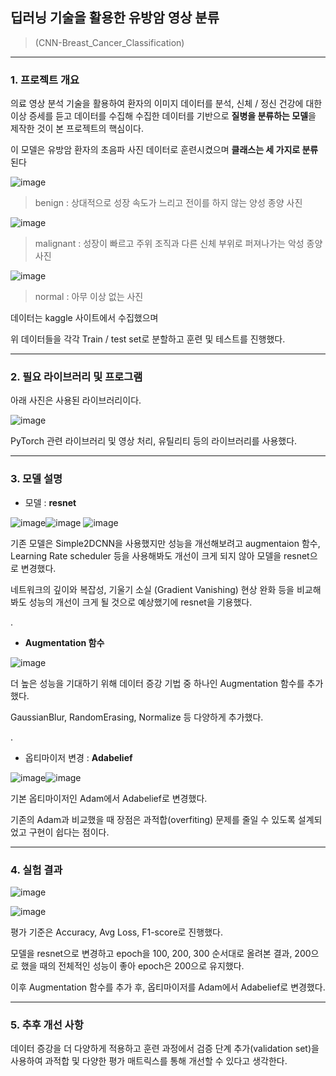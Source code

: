 ##  딥러닝 기술을 활용한 유방암 영상 분류
> (CNN-Breast_Cancer_Classification)
---

### 1. 프로젝트 개요
   
의료 영상 분석 기술을 활용하여 환자의 이미지 데이터를 분석, 신체 / 정신 건강에 대한 이상 증세를 듣고 데이터를 수집해 수집한 데이터를 기반으로 **질병을 분류하는 모델**을 제작한 것이 본 프로젝트의 핵심이다.

이 모델은 유방암 환자의 초음파 사진 데이터로 훈련시켰으며 **클래스는 세 가지로 분류**된다 


![image](https://github.com/ShinBangHo/CNN-Breast_Cancer_Classification/assets/164139725/68dc1d36-e545-4aa7-a478-7ead0ed49d64)

> benign : 상대적으로 성장 속도가 느리고 전이를 하지 않는 양성 종양 사진

![image](https://github.com/ShinBangHo/CNN-Breast_Cancer_Classification/assets/164139725/5b9361b2-e8bf-4888-975b-6dc08f941be2)

> malignant : 성장이 빠르고 주위 조직과 다른 신체 부위로 퍼져나가는 악성 종양 사진

![image](https://github.com/ShinBangHo/CNN-Breast_Cancer_Classification/assets/164139725/560e630f-2b70-48da-9f3d-1c2a404890de)

> normal : 아무 이상 없는 사진

데이터는 kaggle 사이트에서 수집했으며

위 데이터들을 각각 Train / test set로 분할하고 훈련 및 테스트를 진행했다.

---

### 2. 필요 라이브러리 및 프로그램

아래 사진은 사용된 라이브러리이다.

![image](https://github.com/ShinBangHo/CNN-Breast_Cancer_Classification/assets/164139725/ad3c30ef-98e7-482f-ba76-101bc102fbae)

PyTorch 관련 라이브러리 및 영상 처리, 유틸리티 등의 라이브러리를 사용했다.  

---

### 3. 모델 설명

+ 모델 : **resnet**

![image](https://github.com/ShinBangHo/CNN-Breast_Cancer_Classification/assets/164139725/198ccac9-b20a-4e2b-827a-4fdab74851ad)![image](https://github.com/ShinBangHo/CNN-Breast_Cancer_Classification/assets/164139725/441ab539-8d5d-4f9c-ad3d-34b7e22f1557)
![image](https://github.com/ShinBangHo/CNN-Breast_Cancer_Classification/assets/164139725/2310f4f8-7994-48f1-be7d-6c1d816d3094)

기존 모델은 Simple2DCNN을 사용했지만 성능을 개선해보려고 augmentaion 함수, Learning Rate scheduler 등을 사용해봐도 개선이 크게 되지 않아 모델을 resnet으로 변경했다.

네트워크의 깊이와 복잡성, 기울기 소실 (Gradient Vanishing) 현상 완화 등을 비교해봐도 성능의 개선이 크게 될 것으로 예상했기에 resnet을 기용했다. 

.

+ **Augmentation 함수**

![image](https://github.com/ShinBangHo/CNN-Breast_Cancer_Classification/assets/164139725/17e89d2a-61dd-47eb-94b5-1b306698e395)


더 높은 성능을 기대하기 위해 데이터 증강 기법 중 하나인 Augmentation 함수를 추가했다.

GaussianBlur, RandomErasing, Normalize 등 다양하게 추가했다.

.

+ 옵티마이저 변경 : **Adabelief**

![image](https://github.com/ShinBangHo/CNN-Breast_Cancer_Classification/assets/164139725/0fdf2f45-6695-44e9-b518-83fa6192f145)![image](https://github.com/ShinBangHo/CNN-Breast_Cancer_Classification/assets/164139725/ab7f20fa-c787-41fc-bcf1-b9f5d5978749)

기본 옵티마이저인 Adam에서 Adabelief로 변경했다.

기존의 Adam과 비교했을 때 장점은 과적합(overfiting) 문제를 줄일 수 있도록 설계되었고 구현이 쉽다는 점이다.

---

### 4. 실험 결과

![image](https://github.com/ShinBangHo/CNN-Breast_Cancer_Classification/assets/164139725/38e4f08f-9a84-4d9d-8ad7-6ee617bd551a)


![image](https://github.com/ShinBangHo/CNN-Breast_Cancer_Classification/assets/164139725/ee64a987-ffa3-4525-bbf9-058044896274)

평가 기준은 Accuracy, Avg Loss, F1-score로 진행했다.

모델을 resnet으로 변경하고 epoch을 100, 200, 300 순서대로 올려본 결과, 200으로 했을 때의 전체적인 성능이 좋아 epoch은 200으로 유지했다.

이후 Augmentation 함수를 추가 후, 옵티마이저를 Adam에서 Adabelief로 변경했다.

---

### 5. 추후 개선 사항

데이터 증강을 더 다양하게 적용하고 훈련 과정에서 검증 단계 추가(validation set)을 사용하여 과적합 및 다양한 평가 매트릭스를 통해 개선할 수 있다고 생각한다.
